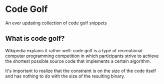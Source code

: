 # Code Golf
An ever updating collection of code golf snippets

## What is code golf?
Wikipedia explains it rather well: code golf is a type of recreational computer
programming competition in which participants strive to achieve the shortest
possible source code that implements a certain algorithm.

It's important to realize that the constraint is on the size of the code itself
and has nothing to do with the size of the resulting binary.
